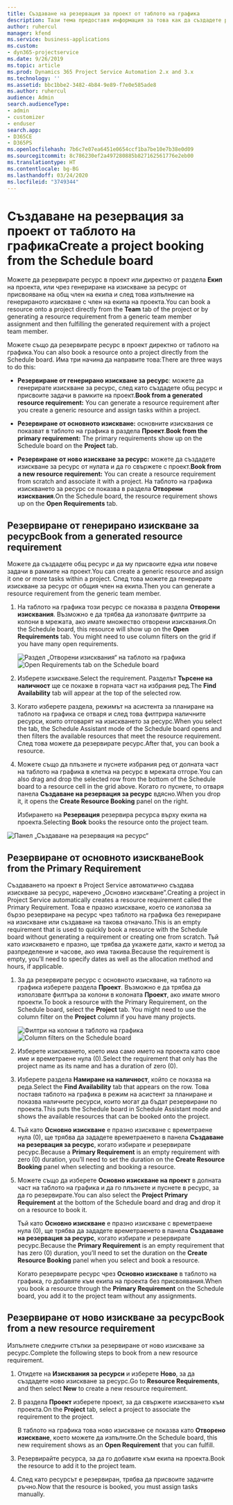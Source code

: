 ```yaml
---
title: Създаване на резервация за проект от таблото на графика
description: Тази тема предоставя информация за това как да създадете резервация за проект от таблото на графика.
author: ruhercul
manager: kfend
ms.service: business-applications
ms.custom:
- dyn365-projectservice
ms.date: 9/26/2019
ms.topic: article
ms.prod: Dynamics 365 Project Service Automation 2.x and 3.x
ms.technology: ''
ms.assetid: bbc1bbe2-3482-4b84-9e89-f7e0e585ade8
ms.author: ruhercul
audience: Admin
search.audienceType:
- admin
- customizer
- enduser
search.app:
- D365CE
- D365PS
ms.openlocfilehash: 7b6c7e07ea6451e0654ccf1ba7be10e7b38e0d09
ms.sourcegitcommit: 8c786230ef2a497280885b827162561776e2eb00
ms.translationtype: HT
ms.contentlocale: bg-BG
ms.lasthandoff: 03/24/2020
ms.locfileid: "3749344"
---
```

# <a name="create-a-project-booking-from-the-schedule-board"></a><span data-ttu-id="fb454-103">Създаване на резервация за проект от таблото на графика</span><span class="sxs-lookup"><span data-stu-id="fb454-103">Create a project booking from the Schedule board</span></span>

<span data-ttu-id="fb454-104">Можете да резервирате ресурс в проект или директно от раздела **Екип** на проекта, или чрез генериране на изискване за ресурс от присвояване на общ член на екипа и след това изпълнение на генерираното изискване с член на екипа на проекта.</span><span class="sxs-lookup"><span data-stu-id="fb454-104">You can book a resource onto a project directly from the **Team** tab of the project or by generating a resource requirement from a generic team member assignment and then fulfilling the generated requirement with a project team member.</span></span>

<span data-ttu-id="fb454-105">Можете също да резервирате ресурс в проект директно от таблото на графика.</span><span class="sxs-lookup"><span data-stu-id="fb454-105">You can also book a resource onto a project directly from the Schedule board.</span></span> <span data-ttu-id="fb454-106">Има три начина да направите това:</span><span class="sxs-lookup"><span data-stu-id="fb454-106">There are three ways to do this:</span></span>

- <span data-ttu-id="fb454-107">**Резервиране от генерирано изискване за ресурс**: можете да генерирате изискване за ресурс, след като създадете общ ресурс и присвоите задачи в рамките на проект.</span><span class="sxs-lookup"><span data-stu-id="fb454-107">**Book from a generated resource requirement:** You can generate a resource requirement after you create a generic resource and assign tasks within a project.</span></span>

- <span data-ttu-id="fb454-108">**Резервиране от основното изискване:** основните изисквания се показват в таблото на графика в раздела **Проект**.</span><span class="sxs-lookup"><span data-stu-id="fb454-108">**Book from the primary requirement:** The primary requirements show up on the Schedule board on the **Project** tab.</span></span> 

- <span data-ttu-id="fb454-109">**Резервиране от ново изискване за ресурс:** можете да създадете изискване за ресурс от нулата и да го свържете с проект.</span><span class="sxs-lookup"><span data-stu-id="fb454-109">**Book from a new resource requirement:** You can create a resource requirement from scratch and associate it with a project.</span></span> <span data-ttu-id="fb454-110">На таблото на графика изискването за ресурс се показва в раздела **Отворени изисквания**.</span><span class="sxs-lookup"><span data-stu-id="fb454-110">On the Schedule board, the resource requirement shows up on the **Open Requirements** tab.</span></span>

## <a name="book-from-a-generated-resource-requirement"></a><span data-ttu-id="fb454-111">Резервиране от генерирано изискване за ресурс</span><span class="sxs-lookup"><span data-stu-id="fb454-111">Book from a generated resource requirement</span></span>

<span data-ttu-id="fb454-112">Можете да създадете общ ресурс и да му присвоите една или повече задачи в рамките на проект.</span><span class="sxs-lookup"><span data-stu-id="fb454-112">You can create a generic resource and assign it one or more tasks within a project.</span></span> <span data-ttu-id="fb454-113">След това можете да генерирате изискване за ресурс от общия член на екипа.</span><span class="sxs-lookup"><span data-stu-id="fb454-113">Then you can generate a resource requirement from the generic team member.</span></span> 

1.  <span data-ttu-id="fb454-114">На таблото на графика този ресурс се показва в раздела **Отворени изисквания**. Възможно е да трябва да използвате филтрите за колони в мрежата, ако имате множество отворени изисквания.</span><span class="sxs-lookup"><span data-stu-id="fb454-114">On the Schedule board, this resource will show up on the **Open Requirements** tab. You might need to use column filters on the grid if you have many open requirements.</span></span> 

    <span data-ttu-id="fb454-115">![Раздел „Отворени изисквания“ на таблото на графика](media/FAQ-Project-Booking-Schedule-Board-1.png "Екранна снимка на таблицата за резервации и присвоявания")</span><span class="sxs-lookup"><span data-stu-id="fb454-115">![Open Requirements tab on the Schedule board](media/FAQ-Project-Booking-Schedule-Board-1.png "Screenshot of bookings and assignments table")</span></span>

2. <span data-ttu-id="fb454-116">Изберете изискване.</span><span class="sxs-lookup"><span data-stu-id="fb454-116">Select the requirement.</span></span> <span data-ttu-id="fb454-117">Разделът **Търсене на наличност** ще се покаже в горната част на избрания ред.</span><span class="sxs-lookup"><span data-stu-id="fb454-117">The **Find Availability** tab will appear at the top of the selected row.</span></span>
 
3. <span data-ttu-id="fb454-118">Когато изберете раздела, режимът на асистента за планиране на таблото на графика се отваря и след това филтрира наличните ресурси, които отговарят на изискването за ресурс.</span><span class="sxs-lookup"><span data-stu-id="fb454-118">When you select the tab, the Schedule Assistant mode of the Schedule board opens and then filters the available resources that meet the resource requirement.</span></span> <span data-ttu-id="fb454-119">След това можете да резервирате ресурс.</span><span class="sxs-lookup"><span data-stu-id="fb454-119">After that, you can book a resource.</span></span>

4. <span data-ttu-id="fb454-120">Можете също да плъзнете и пуснете избрания ред от долната част на таблото на графика в клетка на ресурс в мрежата отгоре.</span><span class="sxs-lookup"><span data-stu-id="fb454-120">You can also drag and drop the selected row from the bottom of the Schedule board to a resource cell in the grid above.</span></span> <span data-ttu-id="fb454-121">Когато го пуснете, то отваря панела **Създаване на резервация за ресурс** вдясно.</span><span class="sxs-lookup"><span data-stu-id="fb454-121">When you drop it, it opens the **Create Resource Booking** panel on the right.</span></span>

    <span data-ttu-id="fb454-122">Избирането на **Резервация** резервира ресурса върху екипа на проекта.</span><span class="sxs-lookup"><span data-stu-id="fb454-122">Selecting **Book** books the resource onto the project team.</span></span>

![Панел „Създаване на резервация на ресурс“](media/FAQ-Project-Booking-Schedule-Board-6.png "")
 

## <a name="book-from-the-primary-requirement"></a><span data-ttu-id="fb454-124">Резервиране от основното изискване</span><span class="sxs-lookup"><span data-stu-id="fb454-124">Book from the Primary Requirement</span></span>

<span data-ttu-id="fb454-125">Създаването на проект в Project Service автоматично създава изискване за ресурс, наречено „Основно изискване”.</span><span class="sxs-lookup"><span data-stu-id="fb454-125">Creating a project in Project Service automatically creates a resource requirement called the Primary Requirement.</span></span> <span data-ttu-id="fb454-126">Това е празно изискване, което се използва за бързо резервиране на ресурс чрез таблото на графика без генериране на изискване или създаване на такова отначало.</span><span class="sxs-lookup"><span data-stu-id="fb454-126">This is an empty requirement that is used to quickly book a resource with the Schedule board without generating a requirement or creating one from scratch.</span></span> <span data-ttu-id="fb454-127">Тъй като изискването е празно, ще трябва да укажете дати, както и метод за разпределение и часове, ако има такива.</span><span class="sxs-lookup"><span data-stu-id="fb454-127">Because the requirement is empty, you’ll need to specify dates as well as the allocation method and hours, if applicable.</span></span> 

1. <span data-ttu-id="fb454-128">За да резервирате ресурс с основното изискване, на таблото на графика изберете раздела **Проект**. Възможно е да трябва да използвате филтъра за колони в колоната **Проект**, ако имате много проекти.</span><span class="sxs-lookup"><span data-stu-id="fb454-128">To book a resource with the Primary Requirement, on the Schedule board, select the **Project** tab. You might need to use the column filter on the **Project** column if you have many projects.</span></span>

   <span data-ttu-id="fb454-129">![Филтри на колони в таблото на графика](media/FAQ-Project-Booking-Schedule-Board-2.png "Екранна снимка на таблицата за резервации и присвоявания")</span><span class="sxs-lookup"><span data-stu-id="fb454-129">![Column filters on the Schedule board](media/FAQ-Project-Booking-Schedule-Board-2.png "Screenshot of bookings and assignments table")</span></span>

2. <span data-ttu-id="fb454-130">Изберете изискването, което има само името на проекта като свое име и времетраене нула (0).</span><span class="sxs-lookup"><span data-stu-id="fb454-130">Select the requirement that only has the project name as its name and has a duration of zero (0).</span></span>

3. <span data-ttu-id="fb454-131">Изберете раздела **Намиране на наличност**, който се показва на реда.</span><span class="sxs-lookup"><span data-stu-id="fb454-131">Select the **Find Availability** tab that appears on the row.</span></span> <span data-ttu-id="fb454-132">Това поставя таблото на графика в режим на асистент за планиране и показва наличните ресурси, които могат да бъдат резервирани по проекта.</span><span class="sxs-lookup"><span data-stu-id="fb454-132">This puts the Schedule board in Schedule Assistant mode and shows the available resources that can be booked onto the project.</span></span>

4. <span data-ttu-id="fb454-133">Тъй като **Основно изискване** е празно изискване с времетраене нула (0), ще трябва да зададете времетраенето в панела **Създаване на резервация за ресурс**, когато избирате и резервирате ресурс.</span><span class="sxs-lookup"><span data-stu-id="fb454-133">Because a **Primary Requirement** is an empty requirement with zero (0) duration, you’ll need to set the duration on the **Create Resource Booking** panel when selecting and booking a resource.</span></span>

5. <span data-ttu-id="fb454-134">Можете също да изберете **Основно изискване на проект** в долната част на таблото на графика и да го плъзнете и пуснете в ресурс, за да го резервирате.</span><span class="sxs-lookup"><span data-stu-id="fb454-134">You can also select the **Project Primary Requirement** at the bottom of the Schedule board and drag and drop it on a resource to book it.</span></span>
 
    <span data-ttu-id="fb454-135">Тъй като **Основно изискване** е празно изискване с времетраене нула (0), ще трябва да зададете времетраенето в панела **Създаване на резервация за ресурс**, когато избирате и резервирате ресурс.</span><span class="sxs-lookup"><span data-stu-id="fb454-135">Because the **Primary Requirement** is an empty requirement that has zero (0) duration, you’ll need to set the duration on the **Create Resource Booking** panel when you select and book a resource.</span></span>
 
    <span data-ttu-id="fb454-136">Когато резервирате ресурс чрез **Основно изискване** в таблото на графика, го добавяте към екипа на проекта без присвоявания.</span><span class="sxs-lookup"><span data-stu-id="fb454-136">When you book a resource through the **Primary Requirement** on the Schedule board, you add it to the project team without any assignments.</span></span>
 
## <a name="book-from-a-new-resource-requirement"></a><span data-ttu-id="fb454-137">Резервиране от ново изискване за ресурс</span><span class="sxs-lookup"><span data-stu-id="fb454-137">Book from a new resource requirement</span></span>
<span data-ttu-id="fb454-138">Изпълнете следните стъпки за резервиране от ново изискване за ресурс.</span><span class="sxs-lookup"><span data-stu-id="fb454-138">Complete the following steps to book from a new resource requirement.</span></span> 

1. <span data-ttu-id="fb454-139">Отидете на **Изисквания за ресурси** и изберете **Ново**, за да създадете ново изискване за ресурс.</span><span class="sxs-lookup"><span data-stu-id="fb454-139">Go to **Resource Requirements**, and then select **New** to create a new resource requirement.</span></span>

2. <span data-ttu-id="fb454-140">В раздела **Проект** изберете проект, за да свържете изискването към проекта.</span><span class="sxs-lookup"><span data-stu-id="fb454-140">On the **Project** tab, select a project to associate the requirement to the project.</span></span>
 
    <span data-ttu-id="fb454-141">В таблото на графика това ново изискване се показва като **Отворено изискване**, което можете да изпълните.</span><span class="sxs-lookup"><span data-stu-id="fb454-141">On the Schedule board, this new requirement shows as an **Open Requirement** that you can fulfill.</span></span>

3. <span data-ttu-id="fb454-142">Резервирайте ресурса, за да го добавите към екипа на проекта.</span><span class="sxs-lookup"><span data-stu-id="fb454-142">Book the resource to add it to the project team.</span></span>

4. <span data-ttu-id="fb454-143">След като ресурсът е резервиран, трябва да присвоите задачите ръчно.</span><span class="sxs-lookup"><span data-stu-id="fb454-143">Now that the resource is booked, you must assign tasks manually.</span></span>

